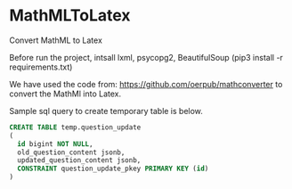 # MathMLToLatex
Convert MathML to Latex

Before run the project, intsall lxml, psycopg2, BeautifulSoup
(pip3 install -r requirements.txt)

We have used the code from: https://github.com/oerpub/mathconverter to convert the MathMl into Latex.

Sample sql query to create temporary table is below.

```sql
CREATE TABLE temp.question_update
(
  id bigint NOT NULL,
  old_question_content jsonb,
  updated_question_content jsonb,
  CONSTRAINT question_update_pkey PRIMARY KEY (id)
)
```
